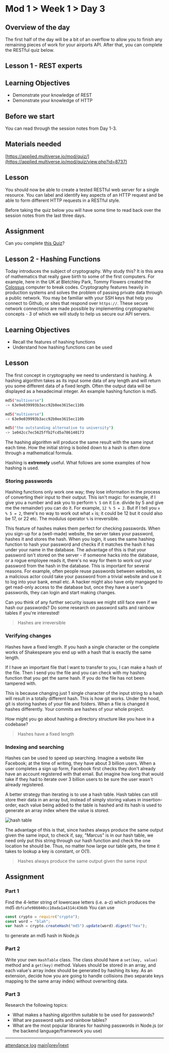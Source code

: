 # Mod 1 > Week 1 > Day 3

## Overview of the day

The first half of the day will be a bit of an overflow to allow you to finish any remaining pieces of work for your airports API. After that, you can complete the RESTful quiz below.

## Lesson 1 - REST experts

## Learning Objectives

-   Demonstrate your knowledge of REST
-   Demonstrate your knowledge of HTTP

## Before we start

You can read through the session notes from Day 1-3.

## Materials needed

[https://applied.multiverse.io/mod/quiz/](https://applied.multiverse.io/mod/quiz/view.php?id=8737)

## Lesson

You should now be able to create a tested RESTful web server for a single resource. You can label and identify key aspects of an HTTP request and be able to form different HTTP requests in a RESTful style.

Before taking the quiz below you will have some time to read back over the session notes from the last three days.

## Assignment

Can you complete [this Quiz](https://applied.multiverse.io/mod/quiz/view.php?id=8737)?

## Lesson 2 - Hashing Functions

Today introduces the subject of cryptography. Why study this? It is this area of mathematics that really gave birth to some of the first computers. For example, here in the UK at Bletchley Park, Tommy Flowers created the [Colossus](https://www.tnmoc.org/colossus) computer to break codes. Cryptography features heavily in production systems and solves the problem of passing private data through a public network. You may be familiar with your SSH keys that help you connect to Github, or sites that respond over `https://`. These secure network connections are made possible by implementing cryptographic concepts - 3 of which we will study to help us secure our API servers.

## Learning Objectives

-   Recall the features of hashing functions
-   Understand how hashing functions can be used

## Lesson

The first concept in cryptography we need to understand is hashing. A hashing algorithm takes as its input some data of any length and will return you some different data of a fixed length. Often the output data will be displayed as a hexadecimal integer. An example hashing function is md5.

```sh
md5("multiverse")
-> 63e9e039993b3acc92b0ee3615ec110b

md5("multiverse")
-> 63e9e039993b3acc92b0ee3615ec110b

md5("the outstanding alternative to university")
-> 1e042cc7ec5625ffb2fcd5a786140173
```

The hashing algorithm will produce the same result with the same input each time. How the initial string is boiled down to a hash is often done through a mathematical formula.

Hashing is **extremely** useful. What follows are some examples of how hashing is used.

### Storing passwords

Hashing functions only work one way; they lose information in the process of converting their input to their output. This isn't magic: for example, if I give you a number and ask you to perform `% 5` on it (i.e. divide by 5 and give me the remainder) you can do it. For example, `12 % 5 = 2`. But if I tell you `x % 5 = 2`, there's no way to work out what `x` is; it could be 12 but it could also be 17, or 22 etc. The modulus operator `%` is irreversible.

This feature of hashes makes them perfect for checking passwords. When you sign-up for a (well-made) website, the server takes your password, hashes it and stores the hash. When you login, it uses the same hashing function to hash your password and checks if it matches the hash it has under your name in the database. The advantage of this is that your password isn't stored on the server - if someone hacks into the database, or a rogue employee reads it, there's no way for them to work out your password from the hash in the database. This is important for several reasons. For example, often people reuse passwords between websites, so a malicious actor could take your password from a trivial website and use it to log into your bank, email etc. A hacker might also have only mangaged to get read-only access to the database but, once they have a user's passwords, they can login and start making changes.

Can you think of any further security issues we might still face even if we hash our passwords? Do some research on password salts and rainbow tables if you're interested!

> Hashes are irreversible

### Verifying changes

Hashes have a fixed length. If you hash a single character or the complete works of Shakespeare you end up with a hash that is exactly the same length.

If I have an important file that I want to transfer to you, I can make a hash of the file. Then I send you the file and you can check with my hashing function that you get the same hash. If you do the file has not been tampered with.

This is because changing just 1 single character of the input string to a hash will result in a totally different hash. This is how git works. Under the hood, git is storing hashes of your file and folders. When a file is changed it hashes differently. Your commits are hashes of your whole project.

How might you go about hashing a directory structure like you have in a codebase?

> Hashes have a fixed length

### Indexing and searching

Hashes can be used to speed up searching. Imagine a website like Facebook; at the time of writing, they have about 3 billion users. When a user completes a sign up form, Facebook first checks they don't already have an account registered with that email. But imagine how long that would take if they had to iterate over 3 billion users to be sure the user wasn't already registered.

A better strategy than iterating is to use a hash table. Hash tables can still store their data in an array but, instead of simply storing values in insertion-order, each value being added to the table is hashed and its hash is used to generate an array index where the value is stored.

![hash table](https://user-images.githubusercontent.com/44523714/124125061-1a293580-da71-11eb-997d-7c72419ae699.png)

The advantage of this is that, since hashes always produce the same output given the same input, to check if, say, "Marcus" is in our hash table, we need only put this string through our hash function and check the one location he should be. Thus, no matter how large our table gets, the time it takes to lookup a key is constant, or O(1).

> Hashes always produce the same output given the same input

## Assignment

### Part 1

Find the 4-letter string of lowercase letters (i.e. a-z) which produces the md5 `dbfcafe986040cc10ada1a4314c436db`
You can use

```javascript
const crypto = require("crypto");
const word = "blah";
var hash = crypto.createHash("md5").update(word).digest("hex");
```

to generate an md5 hash in Node.js

### Part 2

Write your own `HashTable` class. The class should have a `set(key, value)` method and a `get(key)` method. Values should be stored in an array, and each value's array index should be generated by hashing its key.
As an extension, decide how you are going to handle collisions (two separate keys mapping to the same array index) without overwriting data.

### Part 3

Research the following topics:

-   What makes a hashing algorithm suitable to be used for passwords?
-   What are password salts and rainbow tables?
-   What are the most popular libraries for hashing passwords in Node.js (or the backend language/framework you use)

---

[attendance log](https://platform.multiverse.io/apprentice/attendance-log/180)
[main](/swe)|[prev](/swe/mod1/wk1/day2.html)|[next](/swe/mod1/wk1/day4.html)

